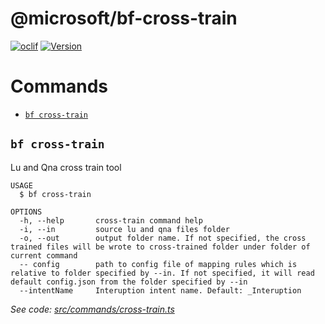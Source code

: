 @microsoft/bf-cross-train
==================



[![oclif](https://img.shields.io/badge/cli-oclif-brightgreen.svg)](https://oclif.io)
[![Version](https://img.shields.io/npm/v/@microsoft/bf-cross-train)](https://npmjs.org/package/@microsoft/bf-cross-train)

# Commands
<!-- commands -->
* [`bf cross-train`](#bf-cross-train)

## `bf cross-train`

Lu and Qna cross train tool

```
USAGE
  $ bf cross-train

OPTIONS
  -h, --help       cross-train command help
  -i, --in         source lu and qna files folder
  -o, --out        output folder name. If not specified, the cross trained files will be wrote to cross-trained folder under folder of current command
  -- config        path to config file of mapping rules which is relative to folder specified by --in. If not specified, it will read default config.json from the folder specified by --in
  --intentName     Interuption intent name. Default: _Interuption
```

_See code: [src/commands/cross-train.ts](https://github.com/microsoft/botframework-cli/tree/master/packages/cross-train/src/commands/cross-train.ts)_
